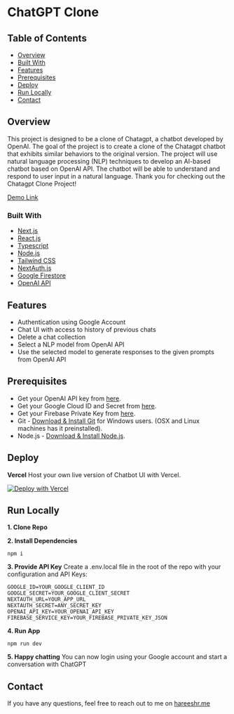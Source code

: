 
# ChatGPT Clone

## Table of Contents

- [Overview](#overview)
- [Built With](#built-with)
- [Features](#features)
- [Prerequisites](#prerequisites)
- [Deploy](#deploy)
- [Run Locally](#run-locally)
- [Contact](#contact)

## Overview

This project is designed to be a clone of Chatagpt, a chatbot developed by OpenAI. The goal of the project is to create a clone of the Chatagpt chatbot that exhibits similar behaviors to the original version. The project will use natural language processing (NLP) techniques to develop an AI-based chatbot based on OpenAI API. The chatbot will be able to understand and respond to user input in a natural language. Thank you for checking out the Chatagpt Clone Project!

[Demo Link](https://chatgpt-clone.hareeshr.me/)

### Built With

 - [Next.js](https://nextjs.org/)
 - [React.js](https://react.dev/)
 - [Typescript](https://www.typescriptlang.org/)
 - [Node.js](https://nodejs.org/)
 - [Tailwind CSS](https://tailwindcss.com/)
 - [NextAuth.js](https://next-auth.js.org/)
 - [Google Firestore](https://firebase.google.com/)
 - [OpenAI API](https://platform.openai.com/)

## Features

 - Authentication using Google Account
 - Chat UI with access to history of previous chats
 - Delete a chat collection
 - Select a NLP model from OpenAI API
 - Use the selected model to generate responses to the given prompts from OpenAI API

## Prerequisites

 - Get your OpenAI API key from [here](https://platform.openai.com/account/api-keys).
 - Get your Google Cloud ID and Secret from [here](https://console.cloud.google.com/apis/credentials).
 - Get your Firebase Private Key from [here](https://console.firebase.google.com/project/_/settings/serviceaccounts/adminsdk).
 - Git -  [Download & Install Git](https://git-scm.com/downloads) for Windows users. (OSX and Linux machines has it preinstalled).
 - Node.js -  [Download & Install Node.js](https://nodejs.org/en/download/).

## Deploy

**Vercel**
Host your own live version of Chatbot UI with Vercel.

[![Deploy with Vercel](https://vercel.com/button)](https://vercel.com/new/clone?repository-url=https%3A%2F%2Fgithub.com%2Fhareeshr%2Fchatgpt-clone&env=GOOGLE_ID,GOOGLE_SECRET,NEXTAUTH_URL,NEXTAUTH_SECRET,OPENAI_API_KEY,FIREBASE_SERVICE_KEY&project-name=chatgpt-clone&repository-name=chatgpt-clone&demo-title=ChatGPT%20CLone&demo-description=A%20functional%20clone%20of%20ChatGPT%20using%20OpenAI%20API&demo-url=https%3A%2F%2Fchatgpt-clone.hareeshr.me%2F)
    
## Run Locally
**1. Clone Repo**

**2. Install Dependencies**

    npm i
**3. Provide API Key**
Create a .env.local file in the root of the repo with your configuration and API Keys:

    GOOGLE_ID=YOUR_GOOGLE_CLIENT_ID
    GOOGLE_SECRET=YOUR_GOOGLE_CLIENT_SECRET
    NEXTAUTH_URL=YOUR_APP_URL
    NEXTAUTH_SECRET=ANY_SECRET_KEY
    OPENAI_API_KEY=YOUR_OPENAI_API_KEY
    FIREBASE_SERVICE_KEY=YOUR_FIREBASE_PRIVATE_KEY_JSON
**4. Run App**

    npm run dev
    
**5. Happy chatting**
You can now login using your Google account and start a conversation with ChatGPT

## Contact

If you have any questions, feel free to reach out to me on [hareeshr.me](https://hareeshr.me)